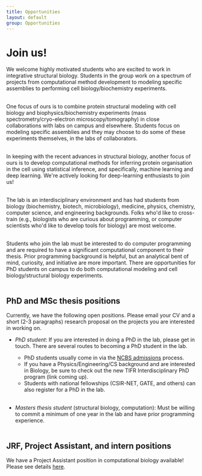 ```yaml
---
title: Opportunities
layout: default
group: Opportunities
---
```


# Join us!

<p class="text-justify">
We welcome highly motivated students who are excited to work in integrative structural biology. Students in the group work on a spectrum of projects from computational method development to modeling specific assemblies to performing cell biology/biochemistry experiments. <br><br>

One focus of ours is to combine protein structural modeling with cell biology and biophysics/biochemistry experiments (mass spectrometry/cryo-electron microscopy/tomography) in close collaborations with labs on campus and elsewhere. Students focus on modeling specific assemblies and they may choose to do some of these experiments themselves, in the labs of collaborators. <br><br>

In keeping with the recent advances in structural biology, another focus of ours is to develop computational methods for inferring protein organisation in the cell using statistical inference, and specifically, machine learning and deep learning. We're actively looking for deep-learning enthusiasts to join us! <br><br>

</p>

<p class="text-justify">
The lab is an interdisciplinary environment and has had students from biology (biochemistry, biotech, microbiology), medicine, physics, chemistry, computer science, and engineering backgrounds. Folks who'd like to cross-train (e.g., biologists who are curious about programming, or computer scientists who'd like to develop tools for biology) are most welcome.  <br><br>

</p>

<p class="text-justify">
Students who join the lab must be interested to do computer programming and are required to have a significant computational component to their thesis. Prior programming background is helpful, but an analytical bent of mind, curiosity, and initiative are more important. There are opportunities for PhD students on campus to do both computational modeling and cell biology/structural biology experiments. <br><br>

</p>

## PhD and MSc thesis positions

 Currently, we have the following open positions. Please email your CV and a short (2-3 paragraphs) research proposal on the projects you are interested in working on.

- *PhD student*:  If you are interested in doing a PhD in the lab, please get in touch. There are several routes to becoming a PhD student in the lab.

   * PhD students usually come in via the <a href='https://www.ncbs.res.in/academic/admissions'>NCBS admissions</a> process. <br>
   * If you have a Physics/Engineering/CS background and are interested in Biology, be sure to check out the new TIFR Interdisciplinary PhD program (link coming up). <br>
   * Students with national fellowships (CSIR-NET, GATE, and others) can also register for a PhD in the lab. <br><br>

- *Masters thesis student* (structural biology, computation): Must be willing to commit a minimum of one year in the lab and have prior programming experience.<br><br>

## JRF, Project Assistant, and intern positions

We have a Project Assistant position in computational biology available! Please see details <a href='https://www.ncbs.res.in/jobportal/node/63414'>here</a>.

 <br><br>
